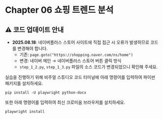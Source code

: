 # Chapter 06 쇼핑 트렌드 분석

## ⚠️ 코드 업데이트 안내
- **2025.08.18**: 네이버플러스 스토어 사이트에 직접 접근 시 오류가 발생하므로 코드를 변경해야 합니다.
  - 기존: `page.goto("https://shopping.naver.com/ns/home")`
  - 변경: 네이버 메인 → 네이버플러스 스토어 버튼 클릭 방식
  - `step_1_2.py`, `step_1_3.py` 파일의 소스 코드가 변경되었으니 확인해 주세요.

실습을 진행하기 위해 비주얼 스튜디오 코드 터미널에 아래 명령어를 입력하여 파이썬 패키지를 설치하세요.

```shell
pip install -U playwright python-docx
```

또한 아래 명령어를 입력하여 최신 크로미움 브라우저를 설치하세요.

```shell
playwright install
```